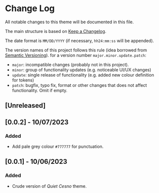 # Change Log

All notable changes to this theme will be documented in this file.

The main structure is based on [Keep a Changelog](https://keepachangelog.com/en/1.0.0/).

The date format is `MM/DD/YYYY` (if necessary, `hh24:mm:ss` will be appended).

The version names of this project follows this rule (idea borrowed from [Semantic Versioning](https://semver.org/spec/v2.0.0.html)).
for a version number `major.minor.update.patch`:
* `major`: incompatible changes (probably not in this project).
* `minor`: group of functionality updates (e.g. noticeable UI/UX changes)
* `update`: single release of functionality (e.g. added new colour definition for tokens)
* `patch`: bugfix, typo fix, format or other changes that does not affect functionality. Omit if empty.

## [Unreleased]

## [0.0.2] - 10/07/2023

### Added

* Add pale grey colour `#777777` for punctuation.

## [0.0.1] - 10/06/2023

### Added

* Crude version of *Quiet Cesno* theme.